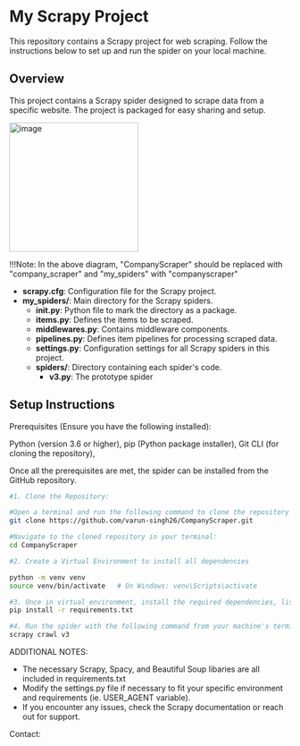# My Scrapy Project

This repository contains a Scrapy project for web scraping. Follow the instructions below to set up and run the spider on your local machine.

## Overview

This project contains a Scrapy spider designed to scrape data from a specific website. The project is packaged for easy sharing and setup.

<img width="231" alt="image" src="https://github.com/varun-singh26/CompanyScraper/assets/149445092/b9ff99fc-a57c-431c-b1be-96c49ae8a2a5">

!!!Note: In the above diagram, "CompanyScraper" should be replaced with "company_scraper" and "my_spiders" with "companyscraper"

- **scrapy.cfg**: Configuration file for the Scrapy project.
- **my_spiders/**: Main directory for the Scrapy spiders.
  - **__init__.py**: Python file to mark the directory as a package.
  - **items.py**: Defines the items to be scraped.
  - **middlewares.py**: Contains middleware components.
  - **pipelines.py**: Defines item pipelines for processing scraped data.
  - **settings.py**: Configuration settings for all Scrapy spiders in this project.
  - **spiders/**: Directory containing each spider's code.
    - **v3.py**: The prototype spider
   
  

## Setup Instructions

Prerequisites (Ensure you have the following installed):

Python (version 3.6 or higher),
pip (Python package installer),
Git CLI (for cloning the repository),

Once all the prerequisites are met, the spider can be installed from the GitHub repository.

```bash
#1. Clone the Repository:

#Open a terminal and run the following command to clone the repository using Git CLI:
git clone https://github.com/varun-singh26/CompanyScraper.git

#Navigate to the cloned repository in your terminal:
cd CompanyScraper

#2. Create a Virtual Environment to install all dependencies

python -m venv venv
source venv/bin/activate   # On Windows: venv\Scripts\activate

#3. Once in virtual environment, install the required dependencies, listed in requirements.txt :
pip install -r requirements.txt

#4. Run the spider with the following command from your machine's terminal (v3 is the current prototype)
scrapy crawl v3
```

ADDITIONAL NOTES:
- The necessary Scrapy, Spacy, and Beautiful Soup libaries are all included in requirements.txt
- Modify the settings.py file if necessary to fit your specific environment and requirements (ie. USER_AGENT variable).
- If you encounter any issues, check the Scrapy documentation or reach out for support.

Contact:

